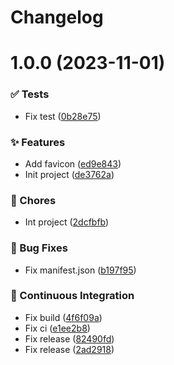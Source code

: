 <a name="readme-top"></a>

# Changelog

# 1.0.0 (2023-11-01)


### ✅ Tests

* Fix test ([0b28e75](https://github.com/lobehub/chat-plugin-clock-time/commit/0b28e75))


### ✨ Features

* Add favicon ([ed9e843](https://github.com/lobehub/chat-plugin-clock-time/commit/ed9e843))
* Init project ([de3762a](https://github.com/lobehub/chat-plugin-clock-time/commit/de3762a))


### 🎫 Chores

* Int project ([2dcfbfb](https://github.com/lobehub/chat-plugin-clock-time/commit/2dcfbfb))


### 🐛 Bug Fixes

* Fix manifest.json ([b197f95](https://github.com/lobehub/chat-plugin-clock-time/commit/b197f95))


### 🔧 Continuous Integration

* Fix build ([4f6f09a](https://github.com/lobehub/chat-plugin-clock-time/commit/4f6f09a))
* Fix ci ([e1ee2b8](https://github.com/lobehub/chat-plugin-clock-time/commit/e1ee2b8))
* Fix release ([82490fd](https://github.com/lobehub/chat-plugin-clock-time/commit/82490fd))
* Fix release ([2ad2918](https://github.com/lobehub/chat-plugin-clock-time/commit/2ad2918))
